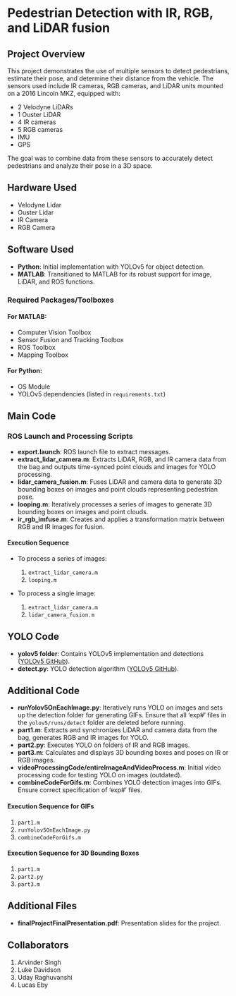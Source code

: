 # Pedestrian Detection with IR, RGB, and LiDAR fusion

## Project Overview

This project demonstrates the use of multiple sensors to detect pedestrians, estimate their pose, and determine their distance from the vehicle. The sensors used include IR cameras, RGB cameras, and LiDAR units mounted on a 2016 Lincoln MKZ, equipped with:

- 2 Velodyne LiDARs
- 1 Ouster LiDAR
- 4 IR cameras
- 5 RGB cameras
- IMU
- GPS

The goal was to combine data from these sensors to accurately detect pedestrians and analyze their pose in a 3D space.

## Hardware Used

- Velodyne Lidar
- Ouster Lidar
- IR Camera
- RGB Camera

## Software Used

- **Python**: Initial implementation with YOLOv5 for object detection.
- **MATLAB**: Transitioned to MATLAB for its robust support for image, LiDAR, and ROS functions.

### Required Packages/Toolboxes

#### For MATLAB:
- Computer Vision Toolbox
- Sensor Fusion and Tracking Toolbox
- ROS Toolbox
- Mapping Toolbox

#### For Python:
- OS Module
- YOLOv5 dependencies (listed in `requirements.txt`)

## Main Code

### ROS Launch and Processing Scripts

- **export.launch**: ROS launch file to extract messages.
- **extract_lidar_camera.m**: Extracts LiDAR, RGB, and IR camera data from the bag and outputs time-synced point clouds and images for YOLO processing.
- **lidar_camera_fusion.m**: Fuses LiDAR and camera data to generate 3D bounding boxes on images and point clouds representing pedestrian pose.
- **looping.m**: Iteratively processes a series of images to generate 3D bounding boxes on images and point clouds.
- **ir_rgb_imfuse.m**: Creates and applies a transformation matrix between RGB and IR images for fusion.

#### Execution Sequence

- To process a series of images:
  1. `extract_lidar_camera.m`
  2. `looping.m`
  
- To process a single image:
  1. `extract_lidar_camera.m`
  2. `lidar_camera_fusion.m`

## YOLO Code

- **yolov5 folder**: Contains YOLOv5 implementation and detections ([YOLOv5 GitHub](https://github.com/ultralytics/yolov5)).
- **detect.py**: YOLO detection algorithm ([YOLOv5 GitHub](https://github.com/ultralytics/yolov5)).

## Additional Code

- **runYolov5OnEachImage.py**: Iteratively runs YOLO on images and sets up the detection folder for generating GIFs. Ensure that all ‘exp#’ files in the `yolov5/runs/detect` folder are deleted before running.
- **part1.m**: Extracts and synchronizes LiDAR and camera data from the bag, generates RGB and IR images for YOLO.
- **part2.py**: Executes YOLO on folders of IR and RGB images.
- **part3.m**: Calculates and displays 3D bounding boxes and poses on IR or RGB images.
- **videoProcessingCode/entireImageAndVideoProcess.m**: Initial video processing code for testing YOLO on images (outdated).
- **combineCodeForGifs.m**: Combines YOLO detection images into GIFs. Ensure correct specification of ‘exp#’ files.

#### Execution Sequence for GIFs
1. `part1.m`
2. `runYolov5OnEachImage.py`
3. `combineCodeForGifs.m`

#### Execution Sequence for 3D Bounding Boxes
1. `part1.m`
2. `part2.py`
3. `part3.m`

## Additional Files

- **finalProjectFinalPresentation.pdf**: Presentation slides for the project.

## Collaborators
1. Arvinder Singh
2. Luke Davidson
3. Uday Raghuvanshi
4. Lucas Eby


